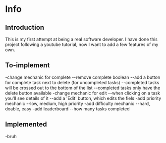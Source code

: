 # Info

## Introduction

This is my first attempt at being a real software developer. I have done this project following a youtube tutorial, now I want to add a few features of my own.

## To-implement

-change mechanic for complete
    --remove complete boolean
    --add a button for complete task next to delete (for uncompleted tasks)
    --completed tasks will be crossed out to the bottom of the list
    --completed tasks only have the delete button available
-change mechanic for edit
    --when clicking on a task you'll see details of it
    --add a 'Edit' button, which edits the fiels
-add priority mechanic
    --low, medium, high priority
-add difficulty mechanic
    --hard, doable, easy
-add leaderboard
    --how many tasks completed

## Implemented

-bruh